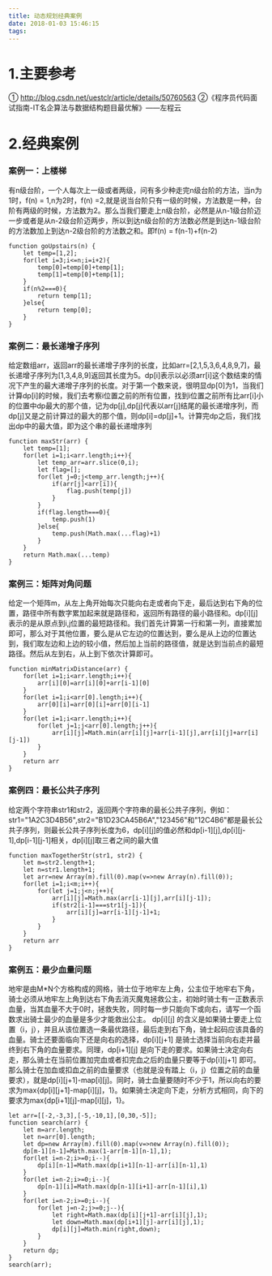 ```yaml
---
title: 动态规划经典案例
date: 2018-01-03 15:46:15
tags:
---
```

# 1.主要参考
① http://blog.csdn.net/uestclr/article/details/50760563
②《程序员代码面试指南-IT名企算法与数据结构题目最优解》——左程云
# 2.经典案例
### 案例一：上楼梯
有n级台阶，一个人每次上一级或者两级，问有多少种走完n级台阶的方法，当n为1时，f(n) = 1,n为2时，f(n) =2,就是说当台阶只有一级的时候，方法数是一种，台阶有两级的时候，方法数为2。那么当我们要走上n级台阶，必然是从n-1级台阶迈一步或者是从n-2级台阶迈两步，所以到达n级台阶的方法数必然是到达n-1级台阶的方法数加上到达n-2级台阶的方法数之和。即f(n) = f(n-1)+f(n-2)

```
function goUpstairs(n) {
    let temp=[1,2];
    for(let i=3;i<=n;i=i+2){
        temp[0]=temp[0]+temp[1];
        temp[1]=temp[0]+temp[1];
    }
    if(n%2===0){
        return temp[1];
    }else{
        return temp[0];
    }
}
```

### 案例二：最长递增子序列
给定数组arr，返回arr的最长递增子序列的长度，比如arr=[2,1,5,3,6,4,8,9,7]，最长递增子序列为[1,3,4,8,9]返回其长度为5。dp[i]表示以必须arr[i]这个数结束的情况下产生的最大递增子序列的长度。对于第一个数来说，很明显dp[0]为1，当我们计算dp[i]的时候，我们去考察i位置之前的所有位置，找到i位置之前所有比arr[i]小的位置中dp最大的那个值，记为dp[j],dp[j]代表以arr[j]结尾的最长递增序列，而dp[j]又是之前计算过的最大的那个值，则dp[i]=dp[j]+1。计算完dp之后，我们找出dp中的最大值，即为这个串的最长递增序列

```
function maxStr(arr) {
    let temp=[1];
    for(let i=1;i<arr.length;i++){
        let temp_arr=arr.slice(0,i);
        let flag=[];
        for(let j=0;j<temp_arr.length;j++){
            if(arr[j]<arr[i]){
                flag.push(temp[j])
            }
        }
        if(flag.length===0){
            temp.push(1)
        }else{
            temp.push(Math.max(...flag)+1)
        }
    }
    return Math.max(...temp)
}
```
### 案例三：矩阵对角问题
给定一个矩阵m，从左上角开始每次只能向右走或者向下走，最后达到右下角的位置，路径中所有数字累加起来就是路径和，返回所有路径的最小路径和。dp[i][j]表示的是从原点到i,j位置的最短路径和。我们首先计算第一行和第一列，直接累加即可，那么对于其他位置，要么是从它左边的位置达到，要么是从上边的位置达到，我们取左边和上边的较小值，然后加上当前的路径值，就是达到当前点的最短路径。然后从左到右，从上到下依次计算即可。

```
function minMatrixDistance(arr) {
    for(let i=1;i<arr.length;i++){
        arr[i][0]=arr[i][0]+arr[i-1][0]
    }
    for(let i=1;i<arr[0].length;i++){
        arr[0][i]=arr[0][i]+arr[0][i-1]
    }
    for(let i=1;i<arr.length;i++){
        for(let j=1;j<arr[0].length;j++){
            arr[i][j]=Math.min(arr[i][j]+arr[i-1][j],arr[i][j]+arr[i][j-1])
        }
    }
    return arr
}
```
### 案例四：最长公共子序列
给定两个字符串str1和str2，返回两个字符串的最长公共子序列，例如：str1="1A2C3D4B56",str2="B1D23CA45B6A","123456"和"12C4B6"都是最长公共子序列，则最长公共子序列长度为6，dp[i][j]的值必然和dp[i-1][j],dp[i][j-1],dp[i-1][j-1]相关，dp[i][j]取三者之间的最大值

```
function maxTogetherStr(str1, str2) {
    let m=str2.length+1;
    let n=str1.length+1;
    let arr=new Array(m).fill(0).map(v=>new Array(n).fill(0));
    for(let i=1;i<m;i++){
        for(let j=1;j<n;j++){
            arr[i][j]=Math.max(arr[i-1][j],arr[i][j-1]);
            if(str2[i-1]===str1[j-1]){
                arr[i][j]=arr[i-1][j-1]+1;
            }
        }
    }
    return arr
}
```
### 案例五：最少血量问题
地牢是由M*N个方格构成的网格，骑士位于地牢左上角，公主位于地牢右下角，骑士必须从地牢左上角到达右下角去消灭魔鬼拯救公主，初始时骑士有一正数表示血量，当其血量不大于0时，拯救失败，同时每一步只能向下或向右，请写一个函数求出骑士最少的血量是多少才能救出公主。
dp[i][j] 的含义是如果骑士要走上位置（i，j），并且从该位置选一条最优路径，最后走到右下角，骑士起码应该具备的血量。骑士还要面临向下还是向右的选择，dp[i][j+1] 是骑士选择当前向右走并最终到右下角的血量要求。同理，dp[i+1][j] 是向下走的要求。如果骑士决定向右走，那么骑士在当前位置加完血或者扣完血之后的血量只要等于dp[i][j+1] 即可。那么骑士在加血或扣血之前的血量要求（也就是没有踏上（i，j）位置之前的血量要求），就是dp[i][j+1]-map[i][j]。同时，骑士血量要随时不少于1，所以向右的要求为max{dp[i][j+1]-map[i][j]，1}。如果骑士决定向下走，分析方式相同，向下的要求为max{dp[i+1][j]-map[i][j]，1}。

```
let arr=[[-2,-3,3],[-5,-10,1],[0,30,-5]];
function search(arr) {
    let m=arr.length;
    let n=arr[0].length;
    let dp=new Array(m).fill(0).map(v=>new Array(n).fill(0));
    dp[m-1][n-1]=Math.max(1-arr[m-1][n-1],1);
    for(let i=n-2;i>=0;i--){
        dp[i][n-1]=Math.max(dp[i+1][n-1]-arr[i][n-1],1)
    }
    for(let i=n-2;i>=0;i--){
        dp[n-1][i]=Math.max(dp[n-1][i+1]-arr[n-1][i],1)
    }
    for(let i=n-2;i>=0;i--){
        for(let j=n-2;j>=0;j--){
            let right=Math.max(dp[i][j+1]-arr[i][j],1);
            let down=Math.max(dp[i+1][j]-arr[i][j],1);
            dp[i][j]=Math.min(right,down);
        }
    }
    return dp;
}
search(arr);
```